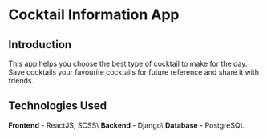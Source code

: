 # Cocktail Information App

## Introduction

This app helps you choose the best type of cocktail to make for the day.
Save cocktails your favourite cocktails for future reference and share it with friends.

## Technologies Used

**Frontend** - ReactJS, SCSS\\
**Backend** - Django\\
**Database** - PostgreSQL
